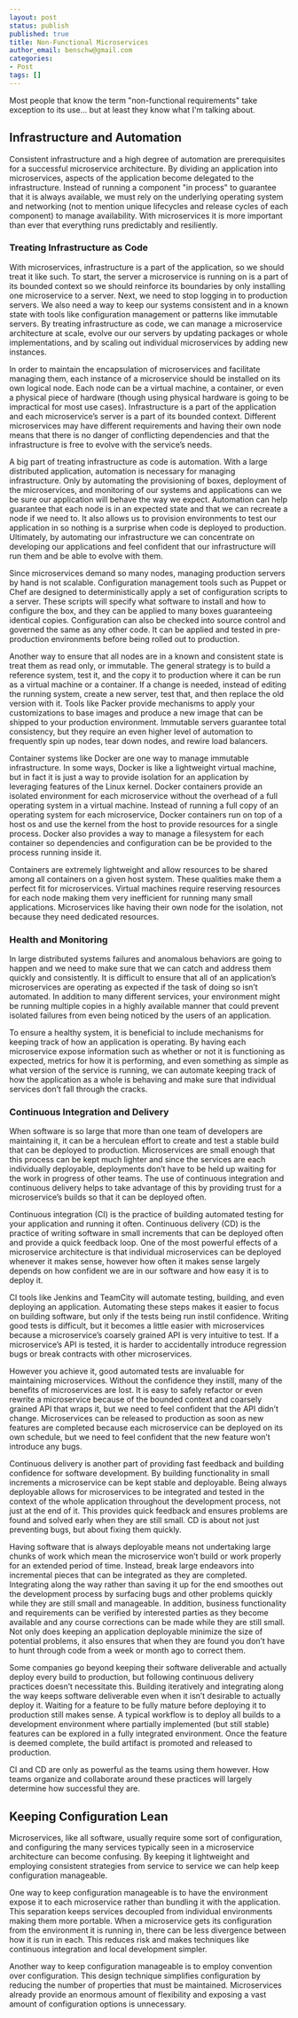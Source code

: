 ```yaml
---
layout: post
status: publish
published: true
title: Non-Functional Microservices
author_email: benschw@gmail.com
categories:
- Post
tags: []
---
```


Most people that know the term "non-functional requirements" take exception
to its use... but at least they know what I'm talking about.

## Infrastructure and Automation

Consistent infrastructure and a high degree of automation are
prerequisites for a successful microservice architecture. By dividing an
application into microservices, aspects of the application become
delegated to the infrastructure. Instead of running a component "in process"
to guarantee that it is always available,
we must rely on the underlying operating system and networking (not to mention
unique lifecycles and release cycles of each component) to manage availability.
With microservices it is more important than ever that
everything runs predictably and resiliently.


### Treating Infrastructure as Code

With microservices, infrastructure is a part of the application, so we
should treat it like such. To start, the server a microservice is
running on is a part of its bounded context so we should reinforce its
boundaries by only installing one microservice to a server. Next, we
need to stop logging in to production servers. We also need a way to
keep our systems consistent and in a known state with tools like
configuration management or patterns like immutable servers. By treating
infrastructure as code, we can manage a microservice architecture at
scale, evolve our our servers by updating packages or whole
implementations, and by scaling out individual microservices by adding
new instances.

In order to maintain the encapsulation of microservices and facilitate
managing them, each instance of a microservice should be installed on
its own logical node. Each node can be a virtual machine, a container,
or even a physical piece of hardware (though using physical hardware is
going to be impractical for most use cases). Infrastructure is a part of
the application and each microservice’s server is a part of its bounded
context. Different microservices may have different requirements and
having their own node means that there is no danger of conflicting
dependencies and that the infrastructure is free to evolve with the
service’s needs.

A big part of treating infrastructure as code is automation. With a
large distributed application, automation is necessary for managing
infrastructure. Only by automating the provisioning of boxes, deployment
of the microservices, and monitoring of our systems and applications can
we be sure our application will behave the way we expect. Automation can
help guarantee that each node is in an expected state and that we can
recreate a node if we need to. It also allows us to provision
environments to test our application in so nothing is a surprise when
code is deployed to production. Ultimately, by automating our
infrastructure we can concentrate on developing our applications and
feel confident that our infrastructure will run them and be able to
evolve with them.

Since microservices demand so many nodes, managing production servers by
hand is not scalable. Configuration management tools such as Puppet or
Chef are designed to deterministically apply a set of configuration
scripts to a server. These scripts will specify what software to install
and how to configure the box, and they can be applied to many boxes
guaranteeing identical copies. Configuration can also be checked into
source control and governed the same as any other code. It can be
applied and tested in pre-production environments before being rolled
out to production.

Another way to ensure that all nodes are in a known and consistent state
is treat them as read only, or immutable. The general strategy is to
build a reference system, test it, and the copy it to production where
it can be run as a virtual machine or a container. If a change is
needed, instead of editing the running system, create a new server, test
that, and then replace the old version with it. Tools like Packer
provide mechanisms to apply your customizations to base images and
produce a new image that can be shipped to your production environment.
Immutable servers guarantee total consistency, but they require an even
higher level of automation to frequently spin up nodes, tear down nodes,
and rewire load balancers.

Container systems like Docker are one way to manage immutable
infrastructure. In some ways, Docker is like a lightweight virtual
machine, but in fact it is just a way to provide isolation for an
application by leveraging features of the Linux kernel. Docker
containers provide an isolated environment for each microservice without
the overhead of a full operating system in a virtual machine. Instead of
running a full copy of an operating system for each microservice, Docker
containers run on top of a host os and use the kernel from the host to
provide resources for a single process. Docker also provides a way to
manage a filesystem for each container so dependencies and configuration
can be be provided to the process running inside it.

Containers are extremely lightweight and allow resources to be shared
among all containers on a given host system. These qualities make them a
perfect fit for microservices. Virtual machines require reserving
resources for each node making them very inefficient for running many
small applications. Microservices like having their own node for the
isolation, not because they need dedicated resources.

### Health and Monitoring

In large distributed systems failures and anomalous behaviors are going
to happen and we need to make sure that we can catch and address them
quickly and consistently. It is difficult to ensure that all of an
application’s microservices are operating as expected if the task of
doing so isn’t automated. In addition to many different services, your
environment might be running multiple copies in a highly available
manner that could prevent isolated failures from even being noticed by
the users of an application.

To ensure a healthy system, it is beneficial to include mechanisms for
keeping track of how an application is operating. By having each
microservice expose information such as whether or not it is functioning
as expected, metrics for how it is performing, and even something as
simple as what version of the service is running, we can automate
keeping track of how the application as a whole is behaving and make
sure that individual services don’t fall through the cracks.


### Continuous Integration and Delivery

When software is so large that more than one team of developers are
maintaining it, it can be a herculean effort to create and test a stable
build that can be deployed to production. Microservices are small enough
that this process can be kept much lighter and since the services are
each individually deployable, deployments don’t have to be held up
waiting for the work in progress of other teams. The use of continuous
integration and continuous delivery helps to take advantage of this by
providing trust for a microservice’s builds so that it can be deployed
often.

Continuous integration (CI) is the practice of building automated
testing for your application and running it often. Continuous delivery
(CD) is the practice of writing software in small increments that can be
deployed often and provide a quick feedback loop. One of the most
powerful effects of a microservice architecture is that individual
microservices can be deployed whenever it makes sense, however how often
it makes sense largely depends on how confident we are in our software
and how easy it is to deploy it.

CI tools like Jenkins and TeamCity will automate testing, building, and
even deploying an application. Automating these steps makes it easier to
focus on building software, but only if the tests being run instil
confidence. Writing good tests is difficult, but it becomes a little
easier with microservices because a microservice’s coarsely grained API
is very intuitive to test. If a microservice’s API is tested, it is
harder to accidentally introduce regression bugs or break contracts with
other microservices.

However you achieve it, good automated tests are invaluable for
maintaining microservices. Without the confidence they instill, many of
the benefits of microservices are lost. It is easy to safely refactor or
even rewrite a microservice because of the bounded context and coarsely
grained API that wraps it, but we need to feel confident that the API
didn’t change. Microservices can be released to production as soon as
new features are completed because each microservice can be deployed on
its own schedule, but we need to feel confident that the new feature
won’t introduce any bugs.

Continuous delivery is another part of providing fast feedback and
building confidence for software development. By building functionality
in small increments a microservice can be kept stable and deployable.
Being always deployable allows for microservices to be integrated and
tested in the context of the whole application throughout the
development process, not just at the end of it. This provides quick
feedback and ensures problems are found and solved early when they are
still small. CD is about not just preventing bugs, but about fixing them
quickly.

Having software that is always deployable means not undertaking large
chunks of work which mean the microservice won’t build or work properly
for an extended period of time. Instead, break large endeavors into
incremental pieces that can be integrated as they are completed.
Integrating along the way rather than saving it up for the end smoothes
out the development process by surfacing bugs and other problems quickly
while they are still small and manageable. In addition, business
functionality and requirements can be verified by interested parties as
they become available and any course corrections can be made while they
are still small. Not only does keeping an application deployable
minimize the size of potential problems, it also ensures that when they
are found you don’t have to hunt through code from a week or month ago
to correct them.

Some companies go beyond keeping their software deliverable and actually
deploy every build to production, but following continuous delivery
practices doesn’t necessitate this. Building iteratively and integrating
along the way keeps software deliverable even when it isn’t desirable to
actually deploy it. Waiting for a feature to be fully mature before
deploying it to production still makes sense. A typical workflow is to
deploy all builds to a development environment where partially
implemented (but still stable) features can be explored in a fully
integrated environment. Once the feature is deemed complete, the build
artifact is promoted and released to production.

CI and CD are only as powerful as the teams using them however. How
teams organize and collaborate around these practices will largely
determine how successful they are.

## Keeping Configuration Lean

Microservices, like all software, usually require some sort of
configuration, and configuring the many services typically seen in a
microservice architecture can become confusing. By keeping it
lightweight and employing consistent strategies from service to service
we can help keep configuration manageable.

One way to keep configuration manageable is to have the environment
expose it to each microservice rather than bundling it with the
application. This separation keeps services decoupled from individual
environments making them more portable. When a microservice gets its
configuration from the environment it is running in, there can be less
divergence between how it is run in each. This reduces risk and makes
techniques like continuous integration and local development simpler.

Another way to keep configuration manageable is to employ convention
over configuration. This design technique simplifies configuration by
reducing the number of properties that must be maintained. Microservices
already provide an enormous amount of flexibility and exposing a vast
amount of configuration options is unnecessary.

